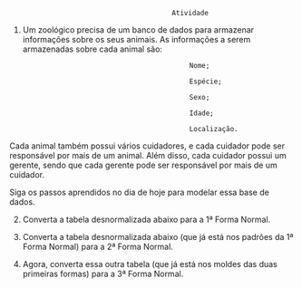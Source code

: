                                             Atividade

1. Um zoológico precisa de um banco de dados para armazenar informações sobre os seus animais. As informações a serem armazenadas sobre cada animal são:

                                                Nome;

                                                Espécie;

                                                Sexo;

                                                Idade;

                                                Localização.

Cada animal também possui vários cuidadores, e cada cuidador pode ser responsável por mais de um animal. Além disso, cada cuidador possui um gerente, sendo que cada gerente pode ser responsável por mais de um cuidador.

Siga os passos aprendidos no dia de hoje para modelar essa base de dados.

2. Converta a tabela desnormalizada abaixo para a 1ª Forma Normal.

3. Converta a tabela desnormalizada abaixo (que já está nos padrões da 1ª Forma Normal) para a 2ª Forma Normal.

4. Agora, converta essa outra tabela (que já está nos moldes das duas primeiras formas) para a 3ª Forma Normal.

